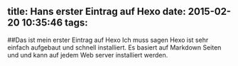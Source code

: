 title: Hans erster Eintrag auf Hexo
date: 2015-02-20 10:35:46
tags:
---

##Das ist mein erster Eintrag auf Hexo
Ich muss sagen Hexo ist sehr einfach aufgebaut und schnell installiert. Es basiert
auf Markdown Seiten und und kann auf jedem Web server installiert werden.
